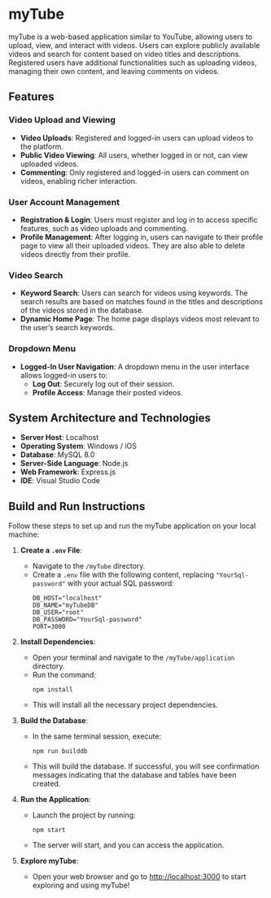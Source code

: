 # myTube

myTube is a web-based application similar to YouTube, allowing users to upload, view, and interact with videos. Users can explore publicly available videos and search for content based on video titles and descriptions. Registered users have additional functionalities such as uploading videos, managing their own content, and leaving comments on videos.

## Features

### Video Upload and Viewing
- **Video Uploads**: Registered and logged-in users can upload videos to the platform.
- **Public Video Viewing**: All users, whether logged in or not, can view uploaded videos.
- **Commenting**: Only registered and logged-in users can comment on videos, enabling richer interaction.

### User Account Management
- **Registration & Login**: Users must register and log in to access specific features, such as video uploads and commenting.
- **Profile Management**: After logging in, users can navigate to their profile page to view all their uploaded videos. They are also able to delete videos directly from their profile.

### Video Search
- **Keyword Search**: Users can search for videos using keywords. The search results are based on matches found in the titles and descriptions of the videos stored in the database.
- **Dynamic Home Page**: The home page displays videos most relevant to the user’s search keywords.

### Dropdown Menu
- **Logged-In User Navigation**: A dropdown menu in the user interface allows logged-in users to:
  - **Log Out**: Securely log out of their session.
  - **Profile Access**: Manage their posted videos.

## System Architecture and Technologies

- **Server Host**: Localhost
- **Operating System**: Windows / iOS
- **Database**: MySQL 8.0
- **Server-Side Language**: Node.js
- **Web Framework**: Express.js
- **IDE**: Visual Studio Code

## Build and Run Instructions

Follow these steps to set up and run the myTube application on your local machine:

1. **Create a `.env` File**:
   - Navigate to the `/myTube` directory.
   - Create a `.env` file with the following content, replacing `"YourSql-password"` with your actual SQL password:
     ```
     DB_HOST="localhost"
     DB_NAME="myTubeDB"
     DB_USER="root"
     DB_PASSWORD="YourSql-password"
     PORT=3000
     ```

2. **Install Dependencies**:
   - Open your terminal and navigate to the `/myTube/application` directory.
   - Run the command:
     ```
     npm install
     ```
   - This will install all the necessary project dependencies.

3. **Build the Database**:
   - In the same terminal session, execute:
     ```
     npm run builddb
     ```
   - This will build the database. If successful, you will see confirmation messages indicating that the database and tables have been created.

4. **Run the Application**:
   - Launch the project by running:
     ```
     npm start
     ```
   - The server will start, and you can access the application.

5. **Explore myTube**:
   - Open your web browser and go to [http://localhost:3000](http://localhost:3000) to start exploring and using myTube!
